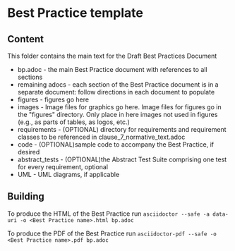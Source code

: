 # Best Practice template

## Content

This folder contains the main text for the Draft Best Practices Document

* bp.adoc - the main Best Practice document with references to all sections
* remaining adocs - each section of the Best Practice document is in a separate document: follow directions in each document to populate
* figures - figures go here
* images - Image files for graphics go here. Image files for figures go in the "figures" directory. Only place in here images not used in figures (e.g., as parts of tables, as logos, etc.)
* requirements - (OPTIONAL) directory for requirements and requirement classes to be referenced in clause_7_normative_text.adoc
* code - (OPTIONAL)sample code to accompany the Best Practice, if desired
* abstract_tests - (OPTIONAL)the Abstract Test Suite comprising one test for every requirement, optional
* UML - UML diagrams, if applicable

## Building

To produce the HTML of the Best Practice run `asciidoctor --safe -a data-uri -o
<Best Practice name>.html bp.adoc`

To produce the PDF of the Best Practice run `asciidoctor-pdf --safe -o
<Best Practice name>.pdf bp.adoc`
